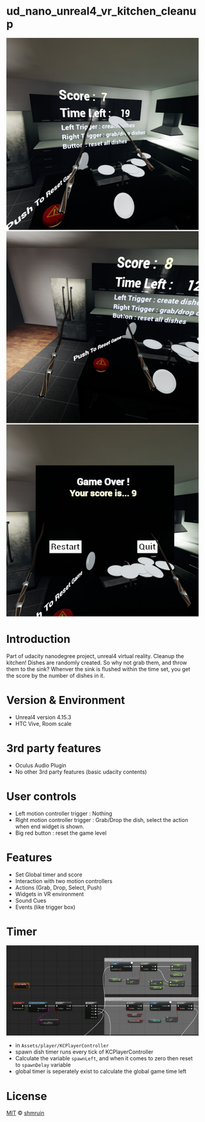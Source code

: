 ﻿# ud_nano_unreal4_vr_kitchen_cleanup

![Alt text](screenshots/main1.jpg?raw=true "main1")
![Alt text](screenshots/main2.jpg?raw=true "main2")
![Alt text](screenshots/end.jpg?raw=true "end")

# Introduction
Part of udacity nanodegree project, unreal4 virtual reality.
Cleanup the kitchen! Dishes are randomly created. So why not grab them, and throw them to the sink?
Whenver the sink is flushed within the time set, you get the score by the number of dishes in it.

# Version & Environment
 - Unreal4 version 4.15.3
 - HTC Vive, Room scale

# 3rd party features
 -  Oculus Audio Plugin
 -  No other 3rd party features (basic udacity contents)

# User controls
 - Left motion controller trigger : Nothing
 - Right motion controller trigger : Grab/Drop the dish, select the action when end widget is shown.
 - Big red button : reset the game level

# Features
 - Set Global timer and score
 - Interaction with two motion controllers
 - Actions (Grab, Drop, Select, Push)
 - Widgets in VR environment
 - Sound Cues
 - Events (like trigger box)

# Timer
![Alt text](screenshots/timer.PNG?raw=true "timer")
 - in `Assets/player/KCPlayerController`
 - spawn dish timer runs every tick of KCPlayerController
 - Calculate the variable `spawnLeft`, and when it comes to zero then reset to `spawnDelay` variable
 - global timer is seperately exist to calculate the global game time left

# License
[MIT](License.md) © [shmruin](https://github.com/shmruin/)

    
